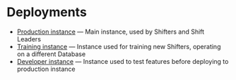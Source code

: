 # Deployments

- [Production instance](https://certhelper.web.cern.ch/) &mdash;
  Main instance, used by Shifters and Shift Leaders
- [Training instance](https://training-certhelper.web.cern.ch/) &mdash;
  Instance used for training new Shifters, operating on a different Database
- [Developer instance](https://dev-certhelper.web.cern.ch/) &mdash;
  Instance used to test features before deploying to production instance
